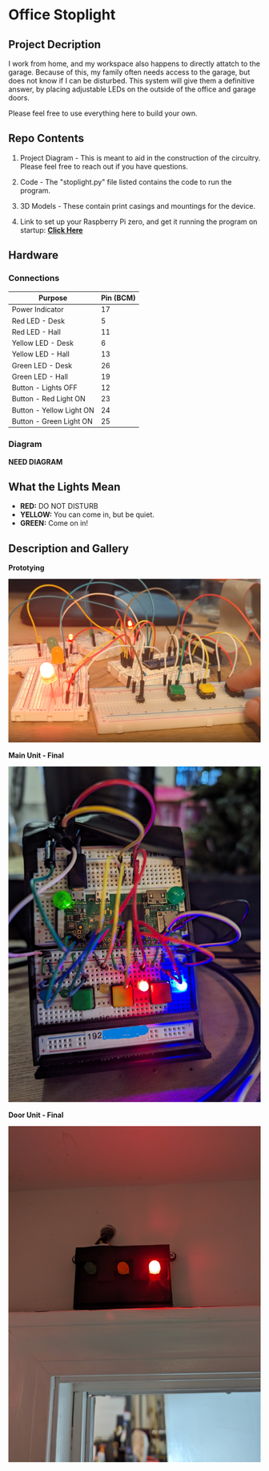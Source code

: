 # Office Stoplight

## Project Decription

I work from home, and my workspace also happens to directly attatch to the garage. Because of this, my family often needs access to the garage, but does not know if I can be disturbed. This system will give them a definitive answer, by placing adjustable LEDs on the outside of the office and garage doors.

Please feel free to use everything here to build your own.

## Repo Contents

1. Project Diagram - This is meant to aid in the construction of the circuitry. Please feel free to reach out if you have questions.

2. Code - The "stoplight.py" file listed contains the code to run the program.

3. 3D Models - These contain print casings and mountings for the device.

4. Link to set up your Raspberry Pi zero, and get it running the program on startup: **[Click Here](https://github.com/DavidMiles1925/pi_zero_setup)**

## Hardware

### Connections

| Purpose                  | Pin (BCM) |
| ------------------------ | --------- |
| Power Indicator          | 17        |
| Red LED - Desk           | 5         |
| Red LED - Hall           | 11        |
| Yellow LED - Desk        | 6         |
| Yellow LED - Hall        | 13        |
| Green LED - Desk         | 26        |
| Green LED - Hall         | 19        |
| Button - Lights OFF      | 12        |
| Button - Red Light ON    | 23        |
| Button - Yellow Light ON | 24        |
| Button - Green Light ON  | 25        |

### Diagram

**NEED DIAGRAM**

## What the Lights Mean

- **RED:** DO NOT DISTURB
- **YELLOW:** You can come in, but be quiet.
- **GREEN:** Come on in!

## Description and Gallery

**Prototying**

![Prototype](./media/Prototyping.png)

**Main Unit - Final**

![Main Unit](./media/main_unit2.jpg)

**Door Unit - Final**

![Door Unit](./media/external_unit.jpg)
